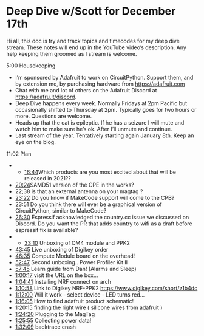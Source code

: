 # Deep Dive w/Scott for December 17th


Hi all, this doc is try and track topics and timecodes for my deep dive stream. These notes will end up in the YouTube video’s description. Any help keeping them groomed as I stream is welcome.


5:00 Housekeeping
* I’m sponsored by Adafruit to work on CircuitPython. Support them, and by extension me, by purchasing hardware from https://adafruit.com
* Chat with me and lot of others on the Adafruit Discord at https://adafru.it/discord.
* Deep Dive happens every week. Normally Fridays at 2pm Pacific but occasionally shifted to Thursday at 2pm. Typically goes for two hours or more. Questions are welcome.
* Heads up that the cat is epileptic. If he has a seizure I will mute and watch him to make sure he’s ok. After I’ll unmute and continue.
* Last stream of the year. Tentatively starting again January 8th. Keep an eye on the blog.


11:02 Plan
* * [16:44](https://www.youtube.com/watch?v=VIDEO_2020_12_17?t=1004) ​Which products are you most excited about that will be released in 2021??
* [20:24](https://www.youtube.com/watch?v=VIDEO_2020_12_17?t=1224) ​SAMD51 version of the CPE in the works?
* 22;38 is that an external antenna on your magtag ?
* [23:22](https://www.youtube.com/watch?v=VIDEO_2020_12_17?t=1402) Do you know if MakeCode support will come to the CPB?
* [23:51](https://www.youtube.com/watch?v=VIDEO_2020_12_17?t=1431) Do you think there will ever be a graphical version of CircuitPython, similar to MakeCode?
* [26:30](https://www.youtube.com/watch?v=VIDEO_2020_12_17?t=1590) Espressif acknowledged the country.cc issue we discussed on Discord. Do you want the PR that adds country to wifi as a draft before espressif fix is available?
* * [33:10](https://www.youtube.com/watch?v=VIDEO_2020_12_17?t=1990) Unboxing of CM4 module and PPK2
* [43:45](https://www.youtube.com/watch?v=VIDEO_2020_12_17?t=2625) Live unboxing of Digikey order
* [46:35](https://www.youtube.com/watch?v=VIDEO_2020_12_17?t=2795) Compute Module board on the overhead!
* [52:47](https://www.youtube.com/watch?v=VIDEO_2020_12_17?t=3167) Second unboxing.. Power Profiler Kit II
* [57:45](https://www.youtube.com/watch?v=VIDEO_2020_12_17?t=3465) Learn guide from Dan! (Alarms and Sleep)
* [1:00:17](https://www.youtube.com/watch?v=VIDEO_2020_12_17?t=3617) visit the URL on the box…
* [1:04:41](https://www.youtube.com/watch?v=VIDEO_2020_12_17?t=3881) Installing NRF connect on arch
* [1:10:58](https://www.youtube.com/watch?v=VIDEO_2020_12_17?t=4258) Link to Digikey NRF-PPK2  https://www.digikey.com/short/z1b4dc
* [1:12:00](https://www.youtube.com/watch?v=VIDEO_2020_12_17?t=4320) Will it work - select device - LED turns red...
* [1:16:05](https://www.youtube.com/watch?v=VIDEO_2020_12_17?t=4565) How to find adafruit product schematic!
* [1:20:15](https://www.youtube.com/watch?v=VIDEO_2020_12_17?t=4815) finding the right wire ( silicone wires from adafruit )
* [1:24:20](https://www.youtube.com/watch?v=VIDEO_2020_12_17?t=5060) Plugging to the MagTag
* [1:25:55](https://www.youtube.com/watch?v=VIDEO_2020_12_17?t=5155) Collecting power data!
* [1:32:09](https://www.youtube.com/watch?v=VIDEO_2020_12_17?t=5529) backtrace crash
